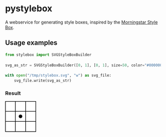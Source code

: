 # pystylebox
A webservice for generating style boxes, inspired by the [Morningstar Style Box](https://www.investopedia.com/terms/s/stylebox.asp).

## Usage examples

```python
from stylebox import SVGStyleBoxBuilder

svg_as_str = SVGStyleBoxBuilder([0, 1], [0, 1], size=50, color="#000000").grid(2,2).point(0.5,0.5).build()

with open("/tmp/stylebox.svg", "w") as svg_file:
    svg_file.write(svg_as_str)
```

### Result
![pystylebox example](/examples/fifty-fifty.svg)
